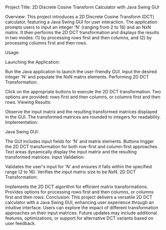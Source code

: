 Project Title: 2D Discrete Cosine Transform Calculator with Java Swing GUI

Overview:
This project introduces a 2D Discrete Cosine Transform (DCT) calculator, featuring a Java Swing GUI for user interaction. The application prompts users to input an integer 'N' (ranging from 2 to 16) and an NxN matrix. It then performs the 2D DCT transformation and displays the results in two modes: (1) by processing rows first and then columns, and (2) by processing columns first and then rows.

Usage:

Launching the Application:

Run the Java application to launch the user-friendly GUI.
Input the desired integer 'N' and populate the NxN matrix elements.
Performing 2D DCT Transformation:

Click on the appropriate buttons to execute the 2D DCT transformation.
Two options are provided: rows first and then columns, or columns first and then rows.
Viewing Results:

Observe the input matrix and the resulting transformed matrices displayed in the GUI.
The transformed matrices are rounded to integers for readability.
Implementation:

Java Swing GUI:

The GUI includes input fields for 'N' and matrix elements.
Buttons trigger the 2D DCT transformation for both row-first and column-first approaches.
Text areas dynamically display the input matrix and the resulting transformed matrices.
Input Validation:

Validates the user's input for 'N' and ensures it falls within the specified range (2 to 16).
Verifies the input matrix size to be NxN.
2D DCT Transformation:

Implements the 2D DCT algorithm for efficient matrix transformations.
Provides options for processing rows first and then columns, or columns first and then rows.
Conclusion:
This project delivers a versatile 2D DCT calculator with a Java Swing GUI, enhancing user experience through an intuitive interface. Users can explore the impact of different transformation approaches on their input matrices. Future updates may include additional features, optimizations, or support for alternative DCT variants based on user feedback.
